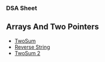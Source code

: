 ### DSA Sheet

## Arrays And Two Pointers
- [TwoSum](https://leetcode.com/problems/two-sum/)
- [Reverse String](https://leetcode.com/problems/reverse-string/)
- [TwoSum 2](https://leetcode.com/problems/two-sum-ii-input-array-is-sorted/submissions/1319397327/)